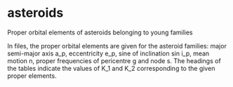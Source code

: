 # asteroids
Proper orbital elements of asteroids belonging to young families

In files, the proper orbital elements are given for the asteroid families: major semi-major axis a_p, eccentricity e_p, sine of inclination sin i_p, mean motion n, proper frequencies of pericentre g and node s. The headings of the tables indicate the values of K_1 and K_2 corresponding to the given proper elements.
